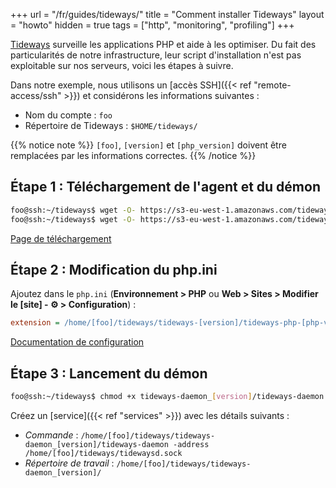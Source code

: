 +++
url = "/fr/guides/tideways/"
title = "Comment installer Tideways"
layout = "howto"
hidden = true
tags = ["http", "monitoring", "profiling"]
+++

[Tideways](https://tideways.com/) surveille les applications PHP et aide à les optimiser. Du fait des particularités de notre infrastructure, leur script d'installation n'est pas exploitable sur nos serveurs, voici les étapes à suivre.

Dans notre exemple, nous utilisons un [accès SSH]({{< ref "remote-access/ssh" >}}) et considérons les informations suivantes :

- Nom du compte : `foo`
- Répertoire de Tideways : `$HOME/tideways/`

{{% notice note %}}
`[foo]`, `[version]` et `[php_version]` doivent être remplacées par les informations correctes.
{{% /notice %}}

## Étape 1 : Téléchargement de l'agent et du démon

```sh
foo@ssh:~/tideways$ wget -O- https://s3-eu-west-1.amazonaws.com/tideways/extension/[version]/tideways-php-[version]-x86_64.tar.gz | tar -xz --strip-components=1
foo@ssh:~/tideways$ wget -O- https://s3-eu-west-1.amazonaws.com/tideways/daemon/[version]/tideways-daemon_linux_amd64-[version].tar.gz | tar -xz --strip-components=0
```

[Page de téléchargement](https://tideways.io/profiler/downloads)

## Étape 2 : Modification du php.ini

Ajoutez dans le `php.ini` (**Environnement > PHP** ou **Web > Sites > Modifier le [site] - ⚙️ > Configuration**) :

```ini
extension = /home/[foo]/tideways/tideways-[version]/tideways-php-[php-version].so
```

[Documentation de configuration](https://support.tideways.com/documentation/setup/configuration)

## Étape 3 : Lancement du démon

```sh
foo@ssh:~/tideways$ chmod +x tideways-daemon_[version]/tideways-daemon
```

Créez un [service]({{< ref "services" >}}) avec les détails suivants :

- *Commande* : `/home/[foo]/tideways/tideways-daemon_[version]/tideways-daemon -address /home/[foo]/tideways/tidewaysd.sock`
- *Répertoire de travail* : `/home/[foo]/tideways/tideways-daemon_[version]/`
